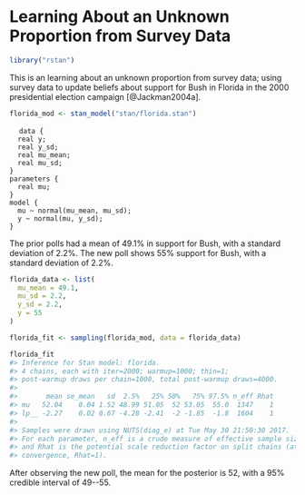 
# Learning About an Unknown Proportion from Survey Data


```r
library("rstan")
```

This is an learning about an unknown proportion from survey data; using survey data to update beliefs about support for Bush in Florida in the 2000 presidential election campaign [@Jackman2004a].


```r
florida_mod <- stan_model("stan/florida.stan")
```
<pre>
  <code class="stan">data {
  real<lower = 0., upper = 100.> y;
  real<lower = 0.> y_sd;
  real<lower = 0., upper = 100.> mu_mean;
  real<lower = 0.> mu_sd;
}
parameters {
  real mu;
}
model {
  mu ~ normal(mu_mean, mu_sd);
  y ~ normal(mu, y_sd);
}</code>
</pre>

The prior polls had a mean of 49.1% in support for Bush, with a standard deviation of 2.2%.
The new poll shows 55% support for Bush, with a standard deviation of 2.2%.

```r
florida_data <- list(
  mu_mean = 49.1,
  mu_sd = 2.2,
  y_sd = 2.2,
  y = 55  
)
```


```r
florida_fit <- sampling(florida_mod, data = florida_data)
```

```r
florida_fit
#> Inference for Stan model: florida.
#> 4 chains, each with iter=2000; warmup=1000; thin=1; 
#> post-warmup draws per chain=1000, total post-warmup draws=4000.
#> 
#>       mean se_mean   sd  2.5%   25% 50%   75% 97.5% n_eff Rhat
#> mu   52.04    0.04 1.52 48.99 51.05  52 53.05  55.0  1347    1
#> lp__ -2.27    0.02 0.67 -4.28 -2.41  -2 -1.85  -1.8  1604    1
#> 
#> Samples were drawn using NUTS(diag_e) at Tue May 30 21:50:30 2017.
#> For each parameter, n_eff is a crude measure of effective sample size,
#> and Rhat is the potential scale reduction factor on split chains (at 
#> convergence, Rhat=1).
```

After observing the new poll, the mean for the posterior is 52, with a 95% credible interval of 49--55.

